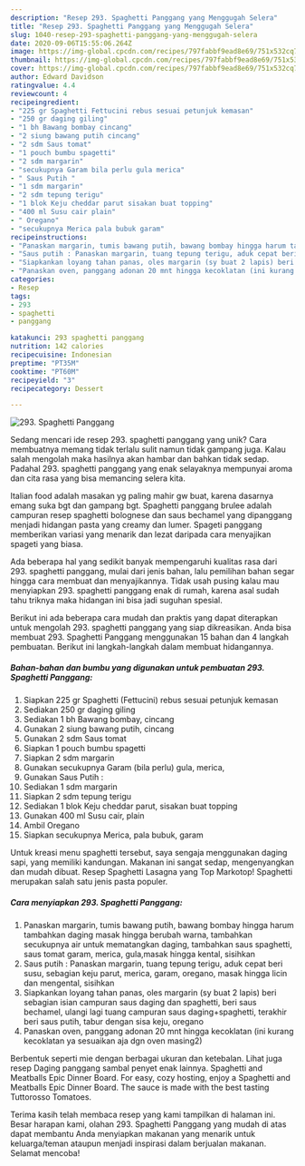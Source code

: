```yaml
---
description: "Resep 293. Spaghetti Panggang yang Menggugah Selera"
title: "Resep 293. Spaghetti Panggang yang Menggugah Selera"
slug: 1040-resep-293-spaghetti-panggang-yang-menggugah-selera
date: 2020-09-06T15:55:06.264Z
image: https://img-global.cpcdn.com/recipes/797fabbf9ead8e69/751x532cq70/293-spaghetti-panggang-foto-resep-utama.jpg
thumbnail: https://img-global.cpcdn.com/recipes/797fabbf9ead8e69/751x532cq70/293-spaghetti-panggang-foto-resep-utama.jpg
cover: https://img-global.cpcdn.com/recipes/797fabbf9ead8e69/751x532cq70/293-spaghetti-panggang-foto-resep-utama.jpg
author: Edward Davidson
ratingvalue: 4.4
reviewcount: 4
recipeingredient:
- "225 gr Spaghetti Fettucini rebus sesuai petunjuk kemasan"
- "250 gr daging giling"
- "1 bh Bawang bombay cincang"
- "2 siung bawang putih cincang"
- "2 sdm Saus tomat"
- "1 pouch bumbu spagetti"
- "2 sdm margarin"
- "secukupnya Garam bila perlu gula merica"
- " Saus Putih "
- "1 sdm margarin"
- "2 sdm tepung terigu"
- "1 blok Keju cheddar parut sisakan buat topping"
- "400 ml Susu cair plain"
- " Oregano"
- "secukupnya Merica pala bubuk garam"
recipeinstructions:
- "Panaskan margarin, tumis bawang putih, bawang bombay hingga harum tambahkan daging masak hingga berubah warna, tambahkan secukupnya air untuk mematangkan daging, tambahkan saus spaghetti, saus tomat garam, merica, gula,masak hingga kental, sisihkan"
- "Saus putih : Panaskan margarin, tuang tepung terigu, aduk cepat beri susu, sebagian keju parut, merica, garam, oregano, masak hingga licin dan mengental, sisihkan"
- "Siapkankan loyang tahan panas, oles margarin (sy buat 2 lapis) beri sebagian isian campuran saus daging dan spaghetti, beri saus bechamel, ulangi lagi tuang campuran saus daging+spaghetti, terakhir beri saus putih, tabur dengan sisa keju, oregano"
- "Panaskan oven, panggang adonan 20 mnt hingga kecoklatan (ini kurang kecoklatan ya sesuaikan aja dgn oven masing2)"
categories:
- Resep
tags:
- 293
- spaghetti
- panggang

katakunci: 293 spaghetti panggang 
nutrition: 142 calories
recipecuisine: Indonesian
preptime: "PT35M"
cooktime: "PT60M"
recipeyield: "3"
recipecategory: Dessert

---
```



![293. Spaghetti Panggang](https://img-global.cpcdn.com/recipes/797fabbf9ead8e69/751x532cq70/293-spaghetti-panggang-foto-resep-utama.jpg)

Sedang mencari ide resep 293. spaghetti panggang yang unik? Cara membuatnya memang tidak terlalu sulit namun tidak gampang juga. Kalau salah mengolah maka hasilnya akan hambar dan bahkan tidak sedap. Padahal 293. spaghetti panggang yang enak selayaknya mempunyai aroma dan cita rasa yang bisa memancing selera kita.

Italian food adalah masakan yg paling mahir gw buat, karena dasarnya emang suka bgt dan gampang bgt. Spaghetti panggang brulee adalah campuran resep spaghetti bolognese dan saus bechamel yang dipanggang menjadi hidangan pasta yang creamy dan lumer. Spageti panggang memberikan variasi yang menarik dan lezat daripada cara menyajikan spageti yang biasa.

Ada beberapa hal yang sedikit banyak mempengaruhi kualitas rasa dari 293. spaghetti panggang, mulai dari jenis bahan, lalu pemilihan bahan segar hingga cara membuat dan menyajikannya. Tidak usah pusing kalau mau menyiapkan 293. spaghetti panggang enak di rumah, karena asal sudah tahu triknya maka hidangan ini bisa jadi suguhan spesial.


Berikut ini ada beberapa cara mudah dan praktis yang dapat diterapkan untuk mengolah 293. spaghetti panggang yang siap dikreasikan. Anda bisa membuat 293. Spaghetti Panggang menggunakan 15 bahan dan 4 langkah pembuatan. Berikut ini langkah-langkah dalam membuat hidangannya.

<!--inarticleads1-->

##### Bahan-bahan dan bumbu yang digunakan untuk pembuatan 293. Spaghetti Panggang:

1. Siapkan 225 gr Spaghetti (Fettucini) rebus sesuai petunjuk kemasan
1. Sediakan 250 gr daging giling
1. Sediakan 1 bh Bawang bombay, cincang
1. Gunakan 2 siung bawang putih, cincang
1. Gunakan 2 sdm Saus tomat
1. Siapkan 1 pouch bumbu spagetti
1. Siapkan 2 sdm margarin
1. Gunakan secukupnya Garam (bila perlu) gula, merica,
1. Gunakan  Saus Putih :
1. Sediakan 1 sdm margarin
1. Siapkan 2 sdm tepung terigu
1. Sediakan 1 blok Keju cheddar parut, sisakan buat topping
1. Gunakan 400 ml Susu cair, plain
1. Ambil  Oregano
1. Siapkan secukupnya Merica, pala bubuk, garam


Untuk kreasi menu spaghetti tersebut, saya sengaja menggunakan daging sapi, yang memiliki kandungan. Makanan ini sangat sedap, mengenyangkan dan mudah dibuat. Resep Spaghetti Lasagna yang Top Markotop! Spaghetti merupakan salah satu jenis pasta populer. 

<!--inarticleads2-->

##### Cara menyiapkan 293. Spaghetti Panggang:

1. Panaskan margarin, tumis bawang putih, bawang bombay hingga harum tambahkan daging masak hingga berubah warna, tambahkan secukupnya air untuk mematangkan daging, tambahkan saus spaghetti, saus tomat garam, merica, gula,masak hingga kental, sisihkan
1. Saus putih : Panaskan margarin, tuang tepung terigu, aduk cepat beri susu, sebagian keju parut, merica, garam, oregano, masak hingga licin dan mengental, sisihkan
1. Siapkankan loyang tahan panas, oles margarin (sy buat 2 lapis) beri sebagian isian campuran saus daging dan spaghetti, beri saus bechamel, ulangi lagi tuang campuran saus daging+spaghetti, terakhir beri saus putih, tabur dengan sisa keju, oregano
1. Panaskan oven, panggang adonan 20 mnt hingga kecoklatan (ini kurang kecoklatan ya sesuaikan aja dgn oven masing2)


Berbentuk seperti mie dengan berbagai ukuran dan ketebalan. Lihat juga resep Daging panggang sambal penyet enak lainnya. Spaghetti and Meatballs Epic Dinner Board. For easy, cozy hosting, enjoy a Spaghetti and Meatballs Epic Dinner Board. The sauce is made with the best tasting Tuttorosso Tomatoes. 

Terima kasih telah membaca resep yang kami tampilkan di halaman ini. Besar harapan kami, olahan 293. Spaghetti Panggang yang mudah di atas dapat membantu Anda menyiapkan makanan yang menarik untuk keluarga/teman ataupun menjadi inspirasi dalam berjualan makanan. Selamat mencoba!
